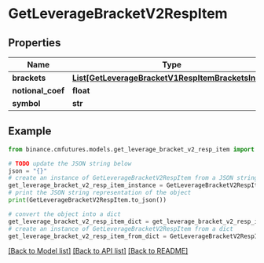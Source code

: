 # GetLeverageBracketV2RespItem


## Properties

Name | Type | Description | Notes
------------ | ------------- | ------------- | -------------
**brackets** | [**List[GetLeverageBracketV1RespItemBracketsInner]**](GetLeverageBracketV1RespItemBracketsInner.md) |  | [optional] 
**notional_coef** | **float** |  | [optional] 
**symbol** | **str** |  | [optional] 

## Example

```python
from binance.cmfutures.models.get_leverage_bracket_v2_resp_item import GetLeverageBracketV2RespItem

# TODO update the JSON string below
json = "{}"
# create an instance of GetLeverageBracketV2RespItem from a JSON string
get_leverage_bracket_v2_resp_item_instance = GetLeverageBracketV2RespItem.from_json(json)
# print the JSON string representation of the object
print(GetLeverageBracketV2RespItem.to_json())

# convert the object into a dict
get_leverage_bracket_v2_resp_item_dict = get_leverage_bracket_v2_resp_item_instance.to_dict()
# create an instance of GetLeverageBracketV2RespItem from a dict
get_leverage_bracket_v2_resp_item_from_dict = GetLeverageBracketV2RespItem.from_dict(get_leverage_bracket_v2_resp_item_dict)
```
[[Back to Model list]](../README.md#documentation-for-models) [[Back to API list]](../README.md#documentation-for-api-endpoints) [[Back to README]](../README.md)


